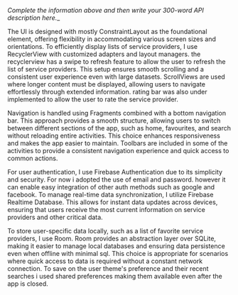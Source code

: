

_Complete the information above and then write your 300-word API description here.__

The UI is designed with mostly ConstraintLayout as the foundational
element, offering flexibility in accommodating various screen sizes and orientations. To efficiently display
lists of service providers, I use RecyclerView with customized adapters and layout managers. the recyclerview has a swipe to refresh feature to allow the user to refresh the list of service providers.
This setup ensures smooth scrolling and a consistent user experience even with large datasets.
ScrollViews are used where longer content must be displayed, allowing users to navigate
effortlessly through extended information. rating bar was also under implemented to allow the user to rate the service provider.

Navigation is handled using Fragments combined with a bottom navigation bar. This approach
provides a smooth structure, allowing users to switch between different sections of the app, such as
home, favourites, and search without reloading entire activities. This choice
enhances responsiveness and makes the app easier to maintain. Toolbars are included in some of the
activities
to provide a consistent navigation experience and quick access to common actions.

For user authentication, I use Firebase Authentication due to its simplicity and security. For now i
adopted the use of email and password. however it can enable easy integration of other auth methods
such as google and facebook. To manage real-time data
synchronization, I utilize Firebase Realtime Database. This allows for instant data updates
across devices, ensuring that users receive the most current information on service providers and
other critical data.

To store user-specific data locally, such as a list of favorite service providers, I use Room.
Room provides an abstraction layer over SQLite, making it easier to manage local databases and
ensuring data persistence even when offline with minimal sql. This choice is appropriate for scenarios where quick
access to data is required without a constant network connection. To save on the user theme's
preference and their recent searches i used shared preferences making them available even after the app is closed.
